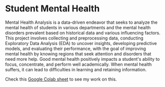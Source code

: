 # Student Mental Health

Mental Health Analysis is a data-driven endeavor that seeks to analyze the mental health of students in various departments and the mental health disorders prevalent based on historical data and various influencing factors. This project involves collecting and preprocessing data, conducting Exploratory Data Analysis (EDA) to uncover insights, developing predictive models, and evaluating their performance, with the goal of improving mental health by knowing regions that seek attention and disorders that need more help.
Good mental health positively impacts a student's ability to focus, concentrate, and perform well academically. When mental health suffers, it can lead to difficulties in learning and retaining information.

Check this [Google Colab sheet](https://colab.research.google.com/drive/1VCkzTShQsKQWjJX8Dd6e8IqtGcKdWNQn#scrollTo=KU14r6EtzvrR) to see my work on this.
